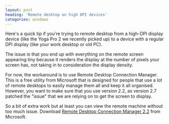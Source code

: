 ```yaml
---
layout: post
heading: 'Remote desktop on high DPI devices'
categories: windows
---
```


Here's a quick tip if you're trying to remote desktop from a high-DPI display device (like the Yoga Pro 2 we recently picked up) to a device with a regular DPI display (like your work desktop or old PC).

The issue is that you end up with everything on the remote screen appearing tiny because it renders the display at the number of pixels your screen has, not taking in to consideration the display density.

For now, the workaround is to use Remote Desktop Connection Manager. This is a free utility from Microsoft that is designed for people that use a lot of remote desktops to easily manage them all and keep it all organised. However, you want to make sure that you use version 2.2, as version 2.7 patched the "issue" that we are relying on to get the screen to display.

So a bit of extra work but at least you can view the remote machine without too much issue. Download [Remote Desktop Connection Manager 2.2](https://www.microsoft.com/en-gb/download/details.aspx?id=44989) from Microsoft.
